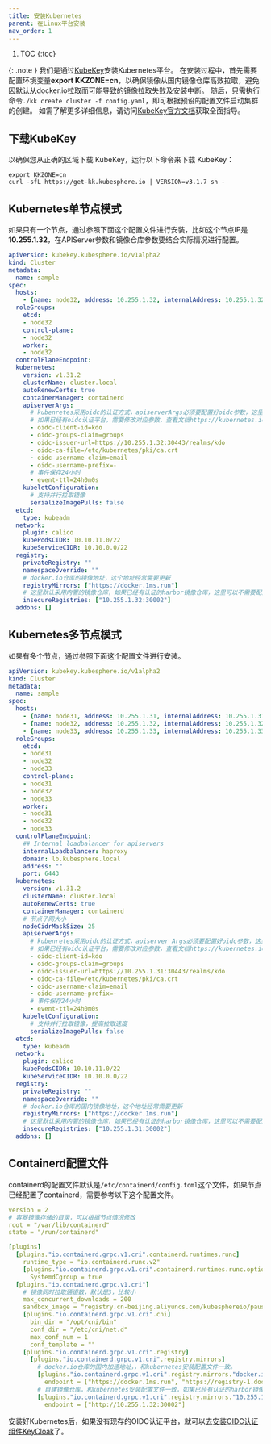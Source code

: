 ```yaml
---
title: 安装Kubernetes
parent: 在Linux平台安装
nav_order: 1
---
```



1. TOC
{:toc}

{: .note }
我们是通过[KubeKey](https://www.kubesphere.io/zh/docs/v3.3/installing-on-linux/introduction/kubekey/)安装Kubernetes平台。
在安装过程中，首先需要配置环境变量**export KKZONE=cn**，以确保镜像从国内镜像仓库高效拉取，避免因默认从docker.io拉取而可能导致的镜像拉取失败及安装中断。
随后，只需执行命令`./kk create cluster -f config.yaml`，即可根据预设的配置文件启动集群的创建。
如需了解更多详细信息，请访问[KubeKey官方文档](https://www.kubesphere.io/zh/docs/v3.3/installing-on-linux/introduction/intro/)获取全面指导。




## 下载KubeKey

以确保您从正确的区域下载 KubeKey，运行以下命令来下载 KubeKey：
```shell
export KKZONE=cn
curl -sfL https://get-kk.kubesphere.io | VERSION=v3.1.7 sh -
```



## Kubernetes单节点模式

如果只有一个节点，通过参照下面这个配置文件进行安装，比如这个节点IP是**10.255.1.32**，在APIServer参数和镜像仓库参数要结合实际情况进行配置。

```yaml
apiVersion: kubekey.kubesphere.io/v1alpha2
kind: Cluster
metadata:
  name: sample
spec:
  hosts:
    - {name: node32, address: 10.255.1.32, internalAddress: 10.255.1.32, port: 22, user: root, password: "password"}
  roleGroups:
    etcd:
    - node32
    control-plane:
    - node32
    worker:
    - node32
  controlPlaneEndpoint:
  kubernetes:
    version: v1.31.2
    clusterName: cluster.local
    autoRenewCerts: true
    containerManager: containerd
    apiserverArgs:
      # kubenretes采用oidc的认证方式，apiserverArgs必须要配置好oidc参数，这里默认配置kdo平台内置的keycloak, 
      # 如果已经有oidc认证平台，需要修改对应参数，查看文档https://kubernetes.io/zh-cn/docs/reference/access-authn-authz/authentication/#openid-connect-tokens  
      - oidc-client-id=kdo
      - oidc-groups-claim=groups
      - oidc-issuer-url=https://10.255.1.32:30443/realms/kdo
      - oidc-ca-file=/etc/kubernetes/pki/ca.crt
      - oidc-username-claim=email
      - oidc-username-prefix=-
      # 事件保存24小时
      - event-ttl=24h0m0s      
    kubeletConfiguration:
      # 支持并行拉取镜像
      serializeImagePulls: false      
  etcd:
    type: kubeadm
  network:
    plugin: calico
    kubePodsCIDR: 10.10.11.0/22
    kubeServiceCIDR: 10.10.0.0/22
  registry:
    privateRegistry: ""
    namespaceOverride: ""
    # docker.io仓库的镜像地址，这个地址经常需要更新
    registryMirrors: ["https://docker.1ms.run"]
    # 这里默认采用内置的镜像仓库，如果已经有认证的harbor镜像仓库，这里可以不需要配置
    insecureRegistries: ["10.255.1.32:30002"]
  addons: []
```

## Kubernetes多节点模式

如果有多个节点，通过参照下面这个配置文件进行安装。

```yaml
apiVersion: kubekey.kubesphere.io/v1alpha2
kind: Cluster
metadata:
  name: sample
spec:
  hosts:
    - {name: node31, address: 10.255.1.31, internalAddress: 10.255.1.31, port: 16202, user: root, password: "password"}
    - {name: node32, address: 10.255.1.32, internalAddress: 10.255.1.32, port: 16202, user: root, password: "password"}
    - {name: node33, address: 10.255.1.33, internalAddress: 10.255.1.33, port: 16202, user: root, password: "password"}
  roleGroups:
    etcd:
    - node31
    - node32
    - node33
    control-plane:
    - node31
    - node32
    - node33
    worker:
    - node31
    - node32
    - node33
  controlPlaneEndpoint:
    ## Internal loadbalancer for apiservers 
    internalLoadbalancer: haproxy
    domain: lb.kubesphere.local
    address: ""
    port: 6443
  kubernetes:
    version: v1.31.2
    clusterName: cluster.local
    autoRenewCerts: true
    containerManager: containerd
    # 节点子网大小
    nodeCidrMaskSize: 25
    apiserverArgs:
      # kubenretes采用oidc的认证方式，apiserver Args必须要配置好oidc参数，这里默认配置kdo平台内置的keycloak, 
      # 如果已经有oidc认证平台，需要修改对应参数，查看文档https://kubernetes.io/zh-cn/docs/reference/access-authn-authz/authentication/#openid-connect-tokens
      - oidc-client-id=kdo
      - oidc-groups-claim=groups
      - oidc-issuer-url=https://10.255.1.31:30443/realms/kdo
      - oidc-ca-file=/etc/kubernetes/pki/ca.crt
      - oidc-username-claim=email
      - oidc-username-prefix=-
      # 事件保存24小时
      - event-ttl=24h0m0s
    kubeletConfiguration:
      # 支持并行拉取镜像，提高拉取速度
      serializeImagePulls: false
  etcd:
    type: kubeadm
  network:
    plugin: calico
    kubePodsCIDR: 10.10.11.0/22
    kubeServiceCIDR: 10.10.0.0/22
  registry:
    privateRegistry: ""
    namespaceOverride: ""
    # docker.io仓库的国内镜像地址，这个地址经常需要更新
    registryMirrors: ["https://docker.1ms.run"]
    # 这里默认采用内置的镜像仓库，如果已经有认证的harbor镜像仓库，这里可以不需要配置
    insecureRegistries: ["10.255.1.31:30002"]
  addons: []
```


## Containerd配置文件

containerd的配置文件默认是`/etc/containerd/config.toml`这个文件，如果节点已经配置了containerd，需要参考以下这个配置文件。

```yaml
version = 2
# 容器镜像存储的目录，可以根据节点情况修改
root = "/var/lib/containerd"
state = "/run/containerd"

[plugins]
  [plugins."io.containerd.grpc.v1.cri".containerd.runtimes.runc]
    runtime_type = "io.containerd.runc.v2"
    [plugins."io.containerd.grpc.v1.cri".containerd.runtimes.runc.options]
      SystemdCgroup = true
  [plugins."io.containerd.grpc.v1.cri"]
    # 镜像同时拉取通道数，默认是3，比较小
    max_concurrent_downloads = 200
    sandbox_image = "registry.cn-beijing.aliyuncs.com/kubesphereio/pause:3.10"
    [plugins."io.containerd.grpc.v1.cri".cni]
      bin_dir = "/opt/cni/bin"
      conf_dir = "/etc/cni/net.d"
      max_conf_num = 1
      conf_template = ""
    [plugins."io.containerd.grpc.v1.cri".registry]
      [plugins."io.containerd.grpc.v1.cri".registry.mirrors]
        # docker.io仓库的国内加速地址，，和kubernetes安装配置文件一致。
        [plugins."io.containerd.grpc.v1.cri".registry.mirrors."docker.io"]
          endpoint = ["https://docker.1ms.run", "https://registry-1.docker.io"]
        # 自建镜像仓库，和kubernetes安装配置文件一致，如果已经有认证的harbor镜像仓库，这里可以不需要配置。
        [plugins."io.containerd.grpc.v1.cri".registry.mirrors."10.255.1.32:30002"]
          endpoint = ["http://10.255.1.32:30002"]
```

安装好Kubernetes后，如果没有现存的OIDC认证平台，就可以去[安装OIDC认证组件KeyCloak](../keycloak)了。
